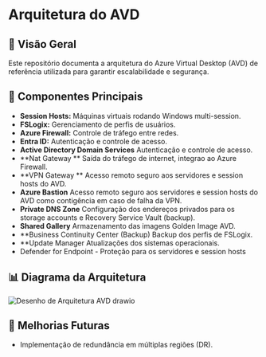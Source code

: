 # Arquitetura do AVD  

## 🔹 Visão Geral  
Este repositório documenta a arquitetura do Azure Virtual Desktop (AVD) de referência utilizada para garantir escalabilidade e segurança.  

## 📌 Componentes Principais  
- **Session Hosts:** Máquinas virtuais rodando Windows multi-session.  
- **FSLogix:** Gerenciamento de perfis de usuários.  
- **Azure Firewall:** Controle de tráfego entre redes.  
- **Entra ID:** Autenticação e controle de acesso.
- **Active Directory Domain Services**  Autenticação e controle de acesso.
- **Nat Gateway ** Saída do tráfego de internet, integrao ao Azure Firewall.
- **VPN Gateway ** Acesso remoto seguro aos servidores e session hosts do AVD.
- **Azure Bastion** Acesso remoto seguro aos servidores e session hosts do AVD como contigência em caso de falha da VPN.
- **Private DNS Zone** Configuração dos endereços privados para os storage accounts e Recovery Service Vault (backup).
- **Shared Gallery** Armazenamento das imagens Golden Image AVD.
- **Business Continuity Center (Backup) Backup dos perfis de FSLogix.
- **Update Manager Atualizações dos sistemas operacionais.
- Defender for Endpoint - Proteção para os servidores e session hosts

## 📊 Diagrama da Arquitetura  
![Desenho de Arquitetura AVD drawio](https://github.com/user-attachments/assets/3778e131-970b-4b39-975f-e52e6a53a52b)


## 🚀 Melhorias Futuras  
- Implementação de redundância em múltiplas regiões (DR).  


